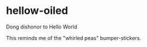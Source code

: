 hellow-oiled
============

Dong dishonor to Hello World

This reminds me of the "whirled peas" bumper-stickers.
